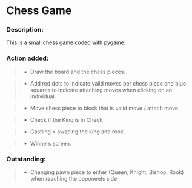 # Chess Game

### Description:

This is a small chess game coded with pygame.

### Action added:
> * Draw the board and the chess pieces.

> * Add red dots to indicate valid moves per chess piece and blue squares to indicate attaching moves when clicking on an individual.

> * Move chess piece to block that is valid move / attach move

> * Check if the King is in Check

> * Castling > swaping the king and rook.

> * Winners screen.

### Outstanding:

> * Changing pawn piece to either (Queen, Knight, Bishop, Rook) when reaching the opponents side


